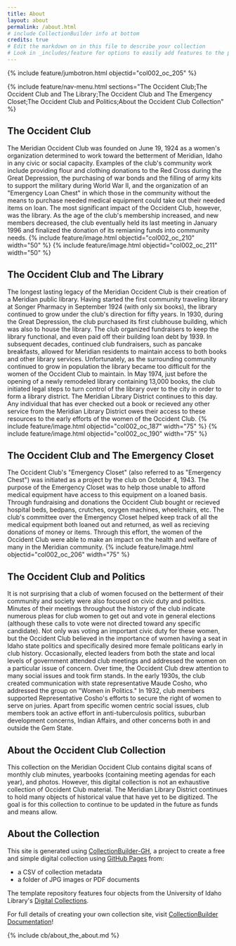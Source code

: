 ```yaml
---
title: About
layout: about
permalink: /about.html
# include CollectionBuilder info at bottom
credits: true
# Edit the markdown on in this file to describe your collection
# Look in _includes/feature for options to easily add features to the page
---
```


{% include feature/jumbotron.html objectid="col002_oc_205" %}

{% include feature/nav-menu.html sections="The Occident Club;The Occident Club and The Library;The Occident Club and The Emergency Closet;The Occident Club and Politics;About the Occident Club Collection" %}

## The Occident Club
The Meridian Occident Club was founded on June 19, 1924 as a women's organization determined to work toward the betterment of Meridian, Idaho in any civic or social capacity. Examples of the club's community work include providing flour and clothing donations to the Red Cross during the Great Depression, the purchasing of war bonds and the filling of army kits to support the military during World War II, and the organization of an "Emergency Loan Chest" in which those in the community without the means to purchase needed medical equipment could take out their needed items on loan. The most significant impact of the Occident Club, however, was the library. As the age of the club's membership increased, and new members decreased, the club eventually held its last meeting in January 1996 and finalized the donation of its remianing funds into community needs.
{% include feature/image.html objectid="col002_oc_210" width="50" %}
{% include feature/image.html objectid="col002_oc_211" width="50" %}
## The Occident Club and The Library
The longest lasting legacy of the Meridian Occident Club is their creation of a Meridian public library. Having started the first community traveling library at Songer Pharmacy in September 1924 (with only six books), the library continued to grow under the club's direction for fifty years. In 1930, during the Great Depression, the club purchased its first clubhouse building, which was also to house the library. The club organized fundraisers to keep the library functional, and even paid off their building loan debt by 1939. In subsequent decades, continued club fundraisers, such as pancake breakfasts, allowed for Meridian residents to maintain access to both books and other library services. Unfortunately, as the surrounding community continued to grow in population the library became too difficult for the women of the Occident Club to maintain. In May 1974, just before the opening of a newly remodeled library containing 13,000 books, the club initiated legal steps to turn control of the library over to the city in order to form a library district. The Meridian Library District continues to this day. Any individual that has ever checked out a book or recieved any other service from the Meridian Library District owes their access to these resources to the early efforts of the women of the Occident Club.
{% include feature/image.html objectid="col002_oc_187" width="75" %}
{% include feature/image.html objectid="col002_oc_190" width="75" %}
## The Occident Club and The Emergency Closet
The Occident Club's "Emergency Closet" (also referred to as "Emergency Chest") was initiated as a project by the club on October 4, 1943. The purpose of the Emergency Closet was to help those unable to afford medical equipment have access to this equipment on a loaned basis. Through fundraising and donations the Occident Club bought or recieved hospital beds, bedpans, crutches, oxygen machines, wheelchairs, etc. The club's committee over the Emergency Closet helped keep track of all the medical equipment both loaned out and returned, as well as recieving donations of money or items. Through this effort, the women of the Occident Club were able to make an impact on the health and welfare of many in the Meridian community. 
{% include feature/image.html objectid="col002_oc_206" width="75" %}
## The Occident Club and Politics
It is not surprising that a club of women focused on the betterment of their community and society were also focused on civic duty and politics. Minutes of their meetings throughout the history of the club indicate numerous pleas for club women to get out and vote in general elections (although these calls to vote were not directed toward any specific candidate). Not only was voting an important civic duty for these women, but the Occident Club believed in the importance of women having a seat in Idaho state politics and specifically desired more female politicans early in club history. Occasionally, elected leaders from both the state and local levels of government attended club meetings and addressed the women on a particular issue of concern. 
Over time, the Occident Club drew attention to many social issues and took firm stands. In the early 1930s, the club created communication with state representative Maude Cosho, who addressed the group on "Women in Politics." In 1932, club members supported Representative Cosho's efforts to secure the right of women to serve on juries. Apart from specific women centric social issues, club members took an active effort in anti-tuberculosis politics, suburban development concerns, Indian Affairs, and other concerns both in and outside the Gem State.  
## About the Occident Club Collection
This collection on the Meridian Occident Club contains digital scans of monthly club minutes, yearbooks (containing meeting agendas for each year), and photos. However, this digital collection is not an exhaustive collection of Occident Club material. The Meridian Library District continues to hold many objects of historical value that have yet to be digitized. The goal is for this collection to continue to be updated in the future as funds and means allow.  
## About the Collection

This site is generated using [CollectionBuilder-GH](https://collectionbuilding.github.io/gh/), a project to create a free and simple digital collection using [GitHub Pages](https://pages.github.com/) from: 

- a CSV of collection metadata
- a folder of JPG images or PDF documents

The template repository features four objects from the University of Idaho Library's [Digital Collections](https://www.lib.uidaho.edu/digital). 

For full details of creating your own collection site, visit [CollectionBuilder Documentation](https://collectionbuilder.github.io/cb-docs/)!

<!-- IMPORTANT!!! DELETE this comment and the include below when you are finished editing this page for your collection. The include below introduces about page features. They will show up on your collection's about page until you delete it.  -->
{% include cb/about_the_about.md %} 
